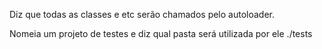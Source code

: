 Diz que todas as classes e etc serão chamados pelo autoloader.
<phpunit bootstrap="./vendor/autoload.php">


Nomeia um projeto de testes e diz qual pasta será utilizada por ele
<testsuites>
    <testsuite name="Testes do projeto">
        <directory>./tests</directory>
    </testsuite>
</testsuites>